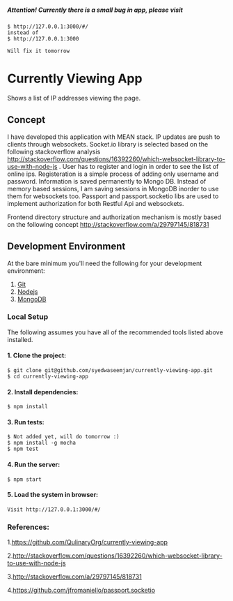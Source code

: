 ##### Attention! Currently there is a small bug in app, please visit 
	$ http://127.0.0.1:3000/#/
	instead of 
	$ http://127.0.0.1:3000

	Will fix it tomorrow

# Currently Viewing App

Shows a list of IP addresses viewing the page.

## Concept
I have developed this application with MEAN stack. IP updates are push to clients through websockets. Socket.io library is selected based on the following stackoverflow analysis http://stackoverflow.com/questions/16392260/which-websocket-library-to-use-with-node-js . User has to register and login in order to see the list of online ips. Registeration is a simple process of adding only username and password. Information is saved permanently to Mongo DB. Instead of memory based sessions, I am saving sessions in MongoDB inorder to use them for websockets too. Passport and passport.socketio libs are used to implement authorization for both Restful Api and websockets.

Frontend directory structure and authorization mechanism is mostly based on the following concept http://stackoverflow.com/a/29797145/818731


## Development Environment

At the bare minimum you'll need the following for your development environment:

1. [Git](https://git-scm.com/book/en/v2/Getting-Started-Installing-Git)
2. [Nodejs](https://docs.npmjs.com/getting-started/installing-node)
3. [MongoDB](https://www.mongodb.com/download-center?jmp=homepage#community)

### Local Setup

The following assumes you have all of the recommended tools listed above installed.

#### 1. Clone the project:

    $ git clone git@github.com/syedwaseemjan/currently-viewing-app.git
    $ cd currently-viewing-app

#### 2. Install dependencies:

    $ npm install

#### 3. Run tests:

    $ Not added yet, will do tomorrow :)
    $ npm install -g mocha
    $ npm test

#### 4. Run the server:

    $ npm start

#### 5. Load the system in browser:

    Visit http://127.0.0.1:3000/#/


### References:

1.https://github.com/QulinaryOrg/currently-viewing-app

2.http://stackoverflow.com/questions/16392260/which-websocket-library-to-use-with-node-js

3.http://stackoverflow.com/a/29797145/818731

4.https://github.com/jfromaniello/passport.socketio




